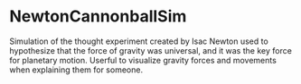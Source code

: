 # NewtonCannonballSim
Simulation of the thought experiment created by Isac Newton used to hypothesize that the force of gravity was universal, and it was the key force for planetary motion. Userful to visualize gravity forces  and movements when explaining them for someone.
